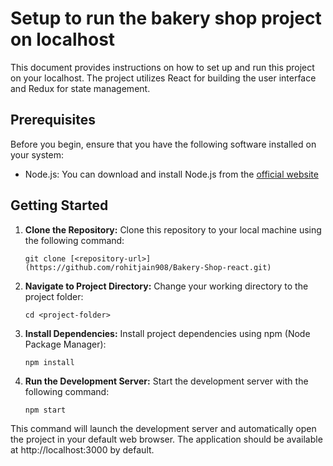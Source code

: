 # Setup to run the bakery shop project on localhost

This document provides instructions on how to set up and run this project on your localhost. The project utilizes React for building the user interface and Redux for state management.

## Prerequisites

Before you begin, ensure that you have the following software installed on your system:

- Node.js: You can download and install Node.js from the [official website](https://nodejs.org/)

## Getting Started

1. **Clone the Repository:**
   Clone this repository to your local machine using the following command:

   ```git clone [<repository-url>](https://github.com/rohitjain908/Bakery-Shop-react.git)```

3. **Navigate to Project Directory:**
Change your working directory to the project folder:

    ```cd <project-folder>```


3. **Install Dependencies:**
Install project dependencies using npm (Node Package Manager):

   ```npm install```


4. **Run the Development Server:**
Start the development server with the following command:

    ```npm start```

This command will launch the development server and automatically open the project in your default web browser. The application should be available at http://localhost:3000 by default.

